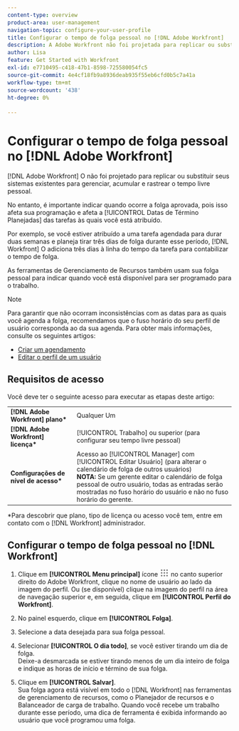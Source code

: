 ```yaml
---
content-type: overview
product-area: user-management
navigation-topic: configure-your-user-profile
title: Configurar o tempo de folga pessoal no [!DNL Adobe Workfront]
description: A Adobe Workfront não foi projetada para replicar ou substituir seus sistemas existentes para gerenciar, acumular e rastrear o tempo livre pessoal. No entanto, é importante indicar quando ocorrerá a folga aprovada, pois isso afeta seu agendamento e afeta as Datas de conclusão planejadas das tarefas às quais você está atribuído.
author: Lisa
feature: Get Started with Workfront
exl-id: e7710495-c418-47b1-8598-725580054fc5
source-git-commit: 4e4cf18fb9a8936deab935f55eb6cfd0b5c7a41a
workflow-type: tm+mt
source-wordcount: '438'
ht-degree: 0%

---
```


# Configurar o tempo de folga pessoal no [!DNL Adobe Workfront]

[!DNL Adobe Workfront] O não foi projetado para replicar ou substituir seus sistemas existentes para gerenciar, acumular e rastrear o tempo livre pessoal.

No entanto, é importante indicar quando ocorre a folga aprovada, pois isso afeta sua programação e afeta a [!UICONTROL Datas de Término Planejadas] das tarefas às quais você está atribuído.

Por exemplo, se você estiver atribuído a uma tarefa agendada para durar duas semanas e planeja tirar três dias de folga durante esse período, [!DNL Workfront] O adiciona três dias à linha do tempo da tarefa para contabilizar o tempo de folga.

As ferramentas de Gerenciamento de Recursos também usam sua folga pessoal para indicar quando você está disponível para ser programado para o trabalho.

>[!NOTE]
>
>Para garantir que não ocorram inconsistências com as datas para as quais você agenda a folga, recomendamos que o fuso horário do seu perfil de usuário corresponda ao da sua agenda. Para obter mais informações, consulte os seguintes artigos:
>
>* [Criar um agendamento](../../../administration-and-setup/set-up-workfront/configure-timesheets-schedules/create-schedules.md)
>* [Editar o perfil de um usuário](../../../administration-and-setup/add-users/create-and-manage-users/edit-a-users-profile.md)
>

## Requisitos de acesso

Você deve ter o seguinte acesso para executar as etapas deste artigo:

<table style="table-layout:auto"> 
 <col> 
 </col> 
 <col> 
 </col> 
 <tbody> 
  <tr> 
   <td role="rowheader"><strong>[!DNL Adobe Workfront] plano*</strong></td> 
   <td>Qualquer Um</td> 
  </tr> 
  <tr> 
   <td role="rowheader"><strong>[!DNL Adobe Workfront] licença*</strong></td> 
   <td>[!UICONTROL Trabalho] ou superior (para configurar seu tempo livre pessoal)</td> 
  </tr> 
  <tr> 
   <td role="rowheader"><strong>Configurações de nível de acesso*</strong></td> 
   <td>Acesso ao [!UICONTROL Manager] com [!UICONTROL Editar Usuário] (para alterar o calendário de folga de outros usuários)<br>
   <strong>NOTA:</strong> Se um gerente editar o calendário de folga pessoal de outro usuário, todas as entradas serão mostradas no fuso horário do usuário e não no fuso horário do gerente.</td> 
  </tr> 
 </tbody> 
</table>

&#42;Para descobrir que plano, tipo de licença ou acesso você tem, entre em contato com o [!DNL Workfront] administrador.

## Configurar o tempo de folga pessoal no [!DNL Workfront]

1. Clique em **[!UICONTROL Menu principal]** ícone ![Menu principal](assets/main-menu-icon.png) no canto superior direito do Adobe Workfront, clique no nome de usuário ao lado da imagem do perfil. Ou (se disponível) clique na imagem do perfil na área de navegação superior e, em seguida, clique em **[!UICONTROL Perfil do Workfront]**.
1. No painel esquerdo, clique em **[!UICONTROL Folga]**.
1. Selecione a data desejada para sua folga pessoal.
1. Selecionar **[!UICONTROL O dia todo]**, se você estiver tirando um dia de folga.\
   Deixe-a desmarcada se estiver tirando menos de um dia inteiro de folga e indique as horas de início e término de sua folga.

1. Clique em **[!UICONTROL Salvar]**.\
   Sua folga agora está visível em todo o [!DNL Workfront] nas ferramentas de gerenciamento de recursos, como o Planejador de recursos e o Balanceador de carga de trabalho. Quando você recebe um trabalho durante esse período, uma dica de ferramenta é exibida informando ao usuário que você programou uma folga.
